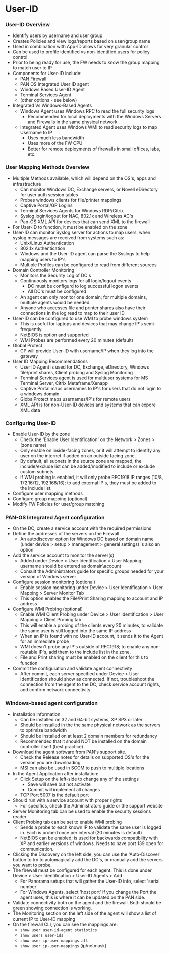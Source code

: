 # User-ID

### User-ID Overview
* Identify users by username and user group
* Creates Policies and view logs/reports based on user/group name
* Used in combination with App-ID allows for very granular control
* Can be used to profile identified vs non-identified users for policy control
* Prior to being ready for use, the FW needs to know the group mapping to match user to IP
* Components for User-ID include:
    * PAN Firewall
    * PAN OS Integrated User ID agent
    * Windows Based User-ID Agent
    * Terminal Services Agent
    * (other options - see below)
* Integrated Vs Windows-Based Agents
    * Windows Agent uses Windows RPC to read the full security logs
        * Recommended for local deployments with the Windows Servers and Firewalls in the same physical network
    * Integrated Agent uses Windows WMI to read security logs to map Username to IP
        * Uses much less bandwidth
        * Uses more of the FW CPU
        * Better for remote deployments of firewalls in small offices, labs, etc.
        
### User Mapping Methods Overview
* Multiple Methods available, which will depend on the OS's, apps and infrastructure
    * Can monitor Windows DC, Exchange servers, or Novell eDirectory for user auth session tables
    * Probes windows clients for file/printer mappings
    * Captive Portal/GP Logins
    * Terminal Services Agents for Windows RDP/Citrix
    * Syslog login/logout for NAC, 802.1x and Wireless AC's
    * Pan-OS XML API for devices that can send XML to the firewall
* For User-ID to function, it must be enabled on the zone
* User-ID can monitor Syslog server for actions to map users, when syslog messages are received from systems such as:
    * Unix/Linux Authentication
    * 802.1x Authentication
    * Windows and the User-ID agent can parse the Syslogs to help mapping users to IP's
    * Multiple Profiles can be configured to read from different sources
* Domain Controller Monitoring
    * Monitors the Security Log of DC's
    * Continuously monitors logs for all login/logout events
        * DC must be configurd to log successful logon events
        * All DC's must be configured
    * An agent can only monitor one domain; for multiple domains, multiple agents would be needed.
    * Anyone who accesses file and printer shares also have their connections in the log read to map to their user ID
* User-ID can be configured to use WMI to probe windows system
    * This is useful for laptops and devices that may change IP's semi-frequently.
    * NetBIOS is option and supported
    * WMI Probes are performed every 20 minutes (default)
* Global Protect
    * GP will provide User-ID with username/IP when they log into the gateway
* User ID Mapping Recommendations
    * User ID Agent is used for DC, Exchange, eDirectory, Windows file/print shares, Client probing and Syslog Monitoring
    * Terminal Services agent is used for multiuser systems for MS Terminal Server, Citrix Metaframe/Xenapp
    * Captive Portal maps usernames to IP's for users that do not login to a windows domain
    * GlobalProtect maps usernames/IP's for remote users
    * XML API is for non-User-ID devices and systems that can expore XML data

### Configuring User-ID
* Enable User-ID by the zone
    * Check the 'Enable User Identification' on the Network > Zones > (zone name)
    * Only enable on inside-facing zones, or it will attempt to identify any user on the internet if added on an outside facing zone.
    * By default, all subnets in the source zone are mapped; the include/exclude list can be added/modified to include or exclude custom subnets
    * If WMI probing is enabled, it will only probe RFC1918 IP ranges (10/8, 172.16/12, 192.168/16); to add external IP's, they must be added to the include list.
* Configure user mapping methods
* Configure group mapping (optional)
* Modify FW Policies for user/group matching

### PAN-OS Integrated Agent configuration
* On the DC, create a service account with the required permissions
* Define the addresses of the servers on the Firewall
    * An autodiscover option for Windows DC based on domain name (under device > setup > management > general settings) is also an option
* Add the service account to monitor the server(s)
    * Added under Device > User Identification > User Mapping; username should be entered as domain\account
    * Consult the Administrators guide for specific groups needed for your version of Windows server
* Configure session monitoring (optional)
    * Enable session monitoring under Device > User Identification > User Mapping > Server Monitor Tab
    * This option enables the File/Print Sharing mapping to account and IP address
* Configure WMI Probing (optional)
    * Enable WMI Client Probing under Device > User Identification > User Mapping > Client Probing tab
    * This will enable a probing of the clients every 20 minutes, to validate the same user is still logged into the same IP address
    * When an IP is found with no User-ID account, it sends it to the Agent for an immediate probe
    * WMI doesn't probe any IP's outside of RFC1918; to enable any non-routable IP's, add them to the include list in the zone.
    * File and Print sharing must be enabled on the client for this to function
* Commit the configuration and validate agent connectivity
    * After commit, each server specified under Device > User Identification should show as connected. If not, troubleshoot the connection from the agent to the DC, check service account rights, and confirm network connectivity

### Windows-based agent configuration
* Installation information:
    * Can be installed on 32 and 64-bit systems, XP SP3 or later
    * Should be installed in the the same physical network as the servers to optimize bandwidth
    * Should be installed on at least 2 domain members for redundancy
    * Recommended that it should NOT be installed on the domain controller itself (best practice)
* Download the agent software from PAN's support site.
    * Check the Release notes for details on supported OS's for the version you are downloading
    * MSI can also be used in SCCM to push to multiple locations
* In the Agent Application after installation:
    * Click Setup on the left-side to change any of the settings
        * Save will save but not activate
        * Commit will implement all changes
    * TCP Port 5007 is the default port
* Should run with a service account with proper rights
    * For specifics, check the Administrators guide or the support website
* Server Monitoring tab can be used to enable the security sessions reader
* Client Probing tab can be set to enable WMI probing
    * Sends a probe to each known IP to validate the same user is logged in. Each is probed once per interval (20 minutes is default)
    * NetBIOS can be enabled; is used for backwards compatibility with XP and earlier versions of windows. Needs to have port 139 open for communication.
* Clicking the Discovery on the left side, you can use the 'Auto-Discover' button to try to automagically add the DC's, or manually add the servers you want to probe.
* The firewall must be configured for each agent. This is done under Device > User Identification > User-ID Agents > Add
    * For Panorama setups that will gather the User-ID info, select 'serial number'
    * For Windows Agents, select 'host port' If you change the Port the agent uses, this is where it can be updated on the PAN side.
* Validate connectivity both on the agent and the firewall. Both should be green showing connection is working.
* The Monitoring section on the left side of the agent will show a list of current IP to User-ID mapping
* On the firewall CLI, you can see the mappings are:
    * `show user user-id-agent statistics`
    * `show users user-ids`
    * `show user ip-user-mappings all`
    * `show user ip-user-mappings` (ip/netmask)
